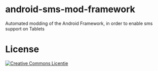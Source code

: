 android-sms-mod-framework
=========================

Automated modding of the Android Framework, in order to enable sms support on Tablets

License
=========================

<a rel="license" href="http://creativecommons.org/licenses/by-nc-sa/3.0/deed">
<img alt="Creative Commons Licentie" style="border-width:0" 
src="http://i.creativecommons.org/l/by-nc-sa/3.0/88x31.png" /></a>
